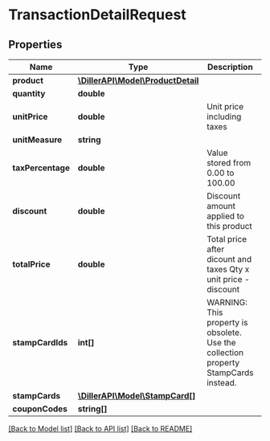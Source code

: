 # TransactionDetailRequest

## Properties
Name | Type | Description | Notes
------------ | ------------- | ------------- | -------------
**product** | [**\DillerAPI\Model\ProductDetail**](ProductDetail.md) |  | [optional] 
**quantity** | **double** |  | [optional] 
**unitPrice** | **double** | Unit price including taxes | [optional] 
**unitMeasure** | **string** |  | [optional] 
**taxPercentage** | **double** | Value stored from 0.00 to 100.00 | [optional] 
**discount** | **double** | Discount amount applied to this product | [optional] 
**totalPrice** | **double** | Total price after dicount and taxes  Qty x unit price - discount | [optional] 
**stampCardIds** | **int[]** | WARNING: This property is obsolete. Use the collection property StampCards instead. | [optional] 
**stampCards** | [**\DillerAPI\Model\StampCard[]**](StampCard.md) |  | [optional] 
**couponCodes** | **string[]** |  | [optional] 

[[Back to Model list]](../../README.md#documentation-for-models) [[Back to API list]](../../README.md#documentation-for-api-endpoints) [[Back to README]](../../README.md)

